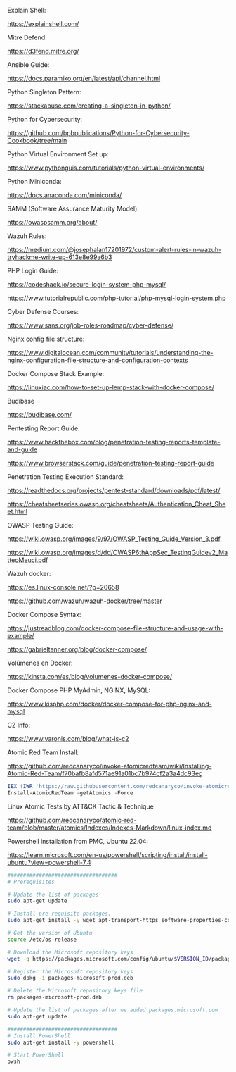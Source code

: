 Explain Shell:

https://explainshell.com/

Mitre Defend:

https://d3fend.mitre.org/

Ansible Guide:

https://docs.paramiko.org/en/latest/api/channel.html

Python Singleton Pattern:

https://stackabuse.com/creating-a-singleton-in-python/

Python for Cybersecurity:

https://github.com/bpbpublications/Python-for-Cybersecurity-Cookbook/tree/main

Python Virtual Environment Set up:

https://www.pythonguis.com/tutorials/python-virtual-environments/

Python Miniconda:

https://docs.anaconda.com/miniconda/

SAMM (Software Assurance Maturity Model):

https://owaspsamm.org/about/

Wazuh Rules:

https://medium.com/@josephalan17201972/custom-alert-rules-in-wazuh-tryhackme-write-up-613e8e99a6b3

PHP Login Guide:

https://codeshack.io/secure-login-system-php-mysql/

https://www.tutorialrepublic.com/php-tutorial/php-mysql-login-system.php

Cyber Defense Courses:

https://www.sans.org/job-roles-roadmap/cyber-defense/

Nginx config file structure:

https://www.digitalocean.com/community/tutorials/understanding-the-nginx-configuration-file-structure-and-configuration-contexts

Docker Compose Stack Example:

https://linuxiac.com/how-to-set-up-lemp-stack-with-docker-compose/

Budibase

https://budibase.com/

Pentesting Report Guide:

https://www.hackthebox.com/blog/penetration-testing-reports-template-and-guide

https://www.browserstack.com/guide/penetration-testing-report-guide

Penetration Testing Execution Standard:

https://readthedocs.org/projects/pentest-standard/downloads/pdf/latest/

https://cheatsheetseries.owasp.org/cheatsheets/Authentication_Cheat_Sheet.html


OWASP Testing Guide:

https://wiki.owasp.org/images/9/97/OWASP_Testing_Guide_Version_3.pdf

https://wiki.owasp.org/images/d/dd/OWASP6thAppSec_TestingGuidev2_MatteoMeuci.pdf

Wazuh docker:

  https://es.linux-console.net/?p=20658
  
  https://github.com/wazuh/wazuh-docker/tree/master


Docker Compose Syntax:

 https://justreadblog.com/docker-compose-file-structure-and-usage-with-example/

 https://gabrieltanner.org/blog/docker-compose/

 Volúmenes en Docker:

 https://kinsta.com/es/blog/volumenes-docker-compose/

 Docker Compose PHP MyAdmin, NGINX, MySQL:

 https://www.kisphp.com/docker/docker-compose-for-php-nginx-and-mysql

C2 Info:

 https://www.varonis.com/blog/what-is-c2
 

Atomic Red Team Install:

 https://github.com/redcanaryco/invoke-atomicredteam/wiki/Installing-Atomic-Red-Team/f70bafb8afd571ae91a01bc7b974cf2a3a4dc93eç

```ps1
IEX (IWR 'https://raw.githubusercontent.com/redcanaryco/invoke-atomicredteam/master/install-atomicredteam.ps1' -UseBasicParsing);
Install-AtomicRedTeam -getAtomics -Force
```
 

Linux Atomic Tests by ATT&CK Tactic & Technique

 https://github.com/redcanaryco/atomic-red-team/blob/master/atomics/Indexes/Indexes-Markdown/linux-index.md


Powershell installation from PMC, Ubuntu 22.04:

https://learn.microsoft.com/en-us/powershell/scripting/install/install-ubuntu?view=powershell-7.4

```sh
###################################
# Prerequisites

# Update the list of packages
sudo apt-get update

# Install pre-requisite packages.
sudo apt-get install -y wget apt-transport-https software-properties-common

# Get the version of Ubuntu
source /etc/os-release

# Download the Microsoft repository keys
wget -q https://packages.microsoft.com/config/ubuntu/$VERSION_ID/packages-microsoft-prod.deb

# Register the Microsoft repository keys
sudo dpkg -i packages-microsoft-prod.deb

# Delete the Microsoft repository keys file
rm packages-microsoft-prod.deb

# Update the list of packages after we added packages.microsoft.com
sudo apt-get update

###################################
# Install PowerShell
sudo apt-get install -y powershell

# Start PowerShell
pwsh
```
 
